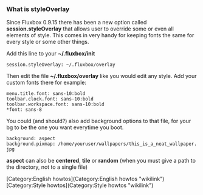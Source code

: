 ### What is styleOverlay

Since Fluxbox 0.9.15 there has been a new option called
**session.styleOverlay** that allows user to override some or even all
elements of style. This comes in very handy for keeping fonts the same
for every style or some other things.

Add this line to your **\~/.fluxbox/init**

`session.styleOverlay: ~/.fluxbox/overlay`

Then edit the file **\~/.fluxbox/overlay** like you would edit any
style. Add your custom fonts there for example:

`menu.title.font: sans-10:bold`\
`toolbar.clock.font: sans-10:bold`\
`toolbar.workspace.font: sans-10:bold`\
`*font: sans-8`

You could (and should?) also add background options to that file, for
your bg to be the one you want everytime you boot.

`background: aspect`\
`background.pixmap: /home/youruser/wallpapers/this_is_a_neat_wallpaper.jpg`

**aspect** can also be **centered**, **tile** or **random** (when you
must give a path to the directory, not to a single file)

[Category:English howtos](Category:English howtos "wikilink")
[Category:Style howtos](Category:Style howtos "wikilink")
